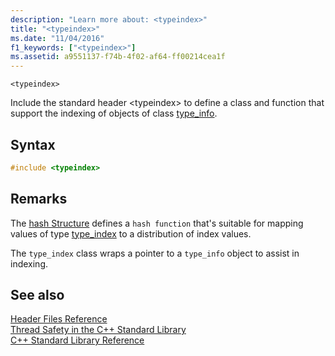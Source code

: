 ```yaml
---
description: "Learn more about: <typeindex>"
title: "<typeindex>"
ms.date: "11/04/2016"
f1_keywords: ["<typeindex>"]
ms.assetid: a9551137-f74b-4f02-af64-ff00214cea1f
---
```

`<typeindex>`

Include the standard header \<typeindex> to define a class and function that support the indexing of objects of class [type_info](../cpp/type-info-class.md).

## Syntax

```cpp
#include <typeindex>
```

## Remarks

The [hash Structure](../standard-library/hash-structure.md) defines a `hash function` that's suitable for mapping values of type [type_index](../standard-library/type-index-class.md) to a distribution of index values.

The `type_index` class wraps a pointer to a `type_info` object to assist in indexing.

## See also

[Header Files Reference](../standard-library/cpp-standard-library-header-files.md)\
[Thread Safety in the C++ Standard Library](../standard-library/thread-safety-in-the-cpp-standard-library.md)\
[C++ Standard Library Reference](../standard-library/cpp-standard-library-reference.md)
